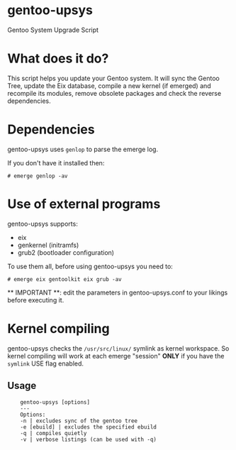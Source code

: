 # gentoo-upsys
Gentoo System Upgrade Script

# What does it do?
This script helps you update your Gentoo system.
It will sync the Gentoo Tree, update the Eix database, compile a new kernel (if emerged) and recompile its modules, remove obsolete packages and check the reverse dependencies.

# Dependencies

gentoo-upsys uses `genlop` to parse the emerge log.

If you don't have it installed then:

` # emerge genlop -av `

# Use of external programs

gentoo-upsys supports:
*	eix
*	genkernel (initramfs)
*	grub2 (bootloader configuration)

To use them all, before using gentoo-upsys you need to:

` # emerge eix gentoolkit eix grub -av `

** IMPORTANT **: edit the parameters in gentoo-upsys.conf to your likings before executing it.

# Kernel compiling

gentoo-upsys checks the `/usr/src/linux/` symlink as kernel workspace.
So kernel compiling will work at each emerge "session" **ONLY** if you have the `symlink` USE flag enabled.
## Usage
```
	gentoo-upsys [options]
	---
	Options:
	-n | excludes sync of the gentoo tree
	-e [ebuild] | excludes the specified ebuild
	-q | compiles quietly
	-v | verbose listings (can be used with -q)
```
